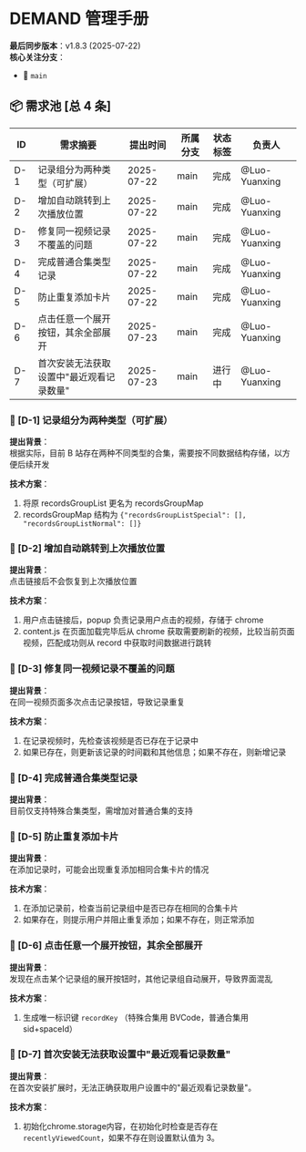 # DEMAND 管理手册

**最后同步版本**：v1.8.3 (2025-07-22)  
**核心关注分支**：

- 🌱 `main`

## 📦 需求池 [总 4 条]

| ID  | 需求摘要                                 | 提出时间   | 所属分支 | 状态标签 | 负责人        |
| --- | ---------------------------------------- | ---------- | -------- | -------- | ------------- |
| D-1 | 记录组分为两种类型（可扩展）             | 2025-07-22 | main     | 完成     | @Luo-Yuanxing |
| D-2 | 增加自动跳转到上次播放位置               | 2025-07-22 | main     | 完成     | @Luo-Yuanxing |
| D-3 | 修复同一视频记录不覆盖的问题             | 2025-07-22 | main     | 完成     | @Luo-Yuanxing |
| D-4 | 完成普通合集类型记录                     | 2025-07-22 | main     | 完成     | @Luo-Yuanxing |
| D-5 | 防止重复添加卡片                         | 2025-07-22 | main     | 完成     | @Luo-Yuanxing |
| D-6 | 点击任意一个展开按钮，其余全部展开       | 2025-07-23 | main     | 完成     | @Luo-Yuanxing |
| D-7 | 首次安装无法获取设置中"最近观看记录数量" | 2025-07-23 | main     | 进行中   | @Luo-Yuanxing |

### 🔖 [D-1] 记录组分为两种类型（可扩展）

**提出背景**：  
根据实际，目前 B 站存在两种不同类型的合集，需要按不同数据结构存储，以方便后续开发

**技术方案**：

1. 将原 recordsGroupList 更名为 recordsGroupMap
2. recordsGroupMap 结构为 `{"recordsGroupListSpecial": [], "recordsGroupListNormal": []}`

### 🔖 [D-2] 增加自动跳转到上次播放位置

**提出背景**：  
点击链接后不会恢复到上次播放位置

**技术方案**：

1. 用户点击链接后，popup 负责记录用户点击的视频，存储于 chrome
2. content.js 在页面加载完毕后从 chrome 获取需要刷新的视频，比较当前页面视频，匹配成功则从 record 中获取时间数据进行跳转

### 🔖 [D-3] 修复同一视频记录不覆盖的问题

**提出背景**：  
在同一视频页面多次点击记录按钮，导致记录重复

**技术方案**：

1. 在记录视频时，先检查该视频是否已存在于记录中
2. 如果已存在，则更新该记录的时间戳和其他信息；如果不存在，则新增记录

### 🔖 [D-4] 完成普通合集类型记录

**提出背景**：  
目前仅支持特殊合集类型，需增加对普通合集的支持

### 🔖 [D-5] 防止重复添加卡片

**提出背景**：  
在添加记录时，可能会出现重复添加相同合集卡片的情况

**技术方案**：

1. 在添加记录前，检查当前记录组中是否已存在相同的合集卡片
2. 如果存在，则提示用户并阻止重复添加；如果不存在，则正常添加

### 🔖 [D-6] 点击任意一个展开按钮，其余全部展开

**提出背景**：  
发现在点击某个记录组的展开按钮时，其他记录组自动展开，导致界面混乱

**技术方案**：

1. 生成唯一标识键 `recordKey` （特殊合集用 BVCode，普通合集用 sid+spaceId）

### 🔖 [D-7] 首次安装无法获取设置中"最近观看记录数量"

**提出背景**：  
在首次安装扩展时，无法正确获取用户设置中的"最近观看记录数量"。

**技术方案**：

1. 初始化chrome.storage内容，在初始化时检查是否存在 `recentlyViewedCount`，如果不存在则设置默认值为 3。
